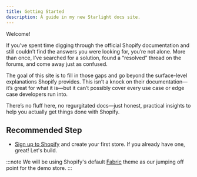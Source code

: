 ```yaml
---
title: Getting Started
description: A guide in my new Starlight docs site.
---
```


Welcome!

If you’ve spent time digging through the official Shopify documentation and still couldn’t find the answers you were looking for, you’re not alone. More than once, I’ve searched for a solution, found a “resolved” thread on the forums, and come away just as confused.

The goal of this site is to fill in those gaps and go beyond the surface-level explanations Shopify provides. This isn’t a knock on their documentation—it’s great for what it is—but it can’t possibly cover every use case or edge case developers run into.

There’s no fluff here, no regurgitated docs—just honest, practical insights to help you actually get things done with Shopify.

## Recommended Step

- [Sign up to Shopify](https://accounts.shopify.com/signup) and create your first store. If you already have one, great! Let's build.



:::note
We will be using Shopify's default [Fabric](https://themes.shopify.com/themes/fabric/styles/fabric) theme as our jumping off point for the demo store.
:::
